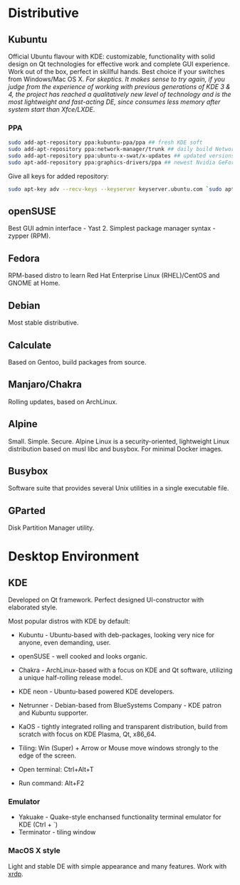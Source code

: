 # Distributive

## Kubuntu

Official Ubuntu flavour with KDE: customizable, functionality with solid design on Qt technologies for effective work and complete GUI experience.
Work out of the box, perfect in skillful hands. Best choice if your switches from Windows/Mac OS X.
*For skeptics. It makes sense to try again, if you judge from the experience of working with previous generations of KDE 3 & 4, the project has reached a qualitatively new level of technology and is the most lightweight and fast-acting DE, since consumes less memory after system start than Xfce/LXDE.*

### PPA

``` bash
sudo add-apt-repository ppa:kubuntu-ppa/ppa ## fresh KDE soft
sudo add-apt-repository ppa:network-manager/trunk ## daily build NetworkManager
sudo add-apt-repository ppa:ubuntu-x-swat/x-updates ## updated versions of X.org drivers
sudo apt-add-repository ppa:graphics-drivers/ppa ## newest Nvidia GeForce GPU proprietary drivers
```

Give all keys for added repository:

``` bash
sudo apt-key adv --recv-keys --keyserver keyserver.ubuntu.com `sudo apt-get update 2>&1 | grep -o '[0-9A-Z]\{16\}$' | xargs`
```

## openSUSE

Best GUI admin interface - Yast 2. Simplest package manager syntax - zypper (RPM).

## Fedora

RPM-based distro to learn Red Hat Enterprise Linux (RHEL)/CentOS and GNOME at Home.

## Debian

Most stable distributive.

## Calculate

Based on Gentoo, build packages from source.

## Manjaro/Chakra

Rolling updates, based on ArchLinux.

## Alpine

Small. Simple. Secure. Alpine Linux is a security-oriented, lightweight Linux distribution based on musl libc and busybox. For minimal Docker images.

## Busybox

Software suite that provides several Unix utilities in a single executable file.

## GParted

Disk Partition Manager utility.

# Desktop Environment

## KDE

Developed on Qt framework. Perfect designed UI-constructor with elaborated style.

Most popular distros with KDE by default:
* Kubuntu - Ubuntu-based with deb-packages, looking very nice for anyone, even demanding, user.
* openSUSE - well cooked and looks organic.
* Chakra - ArchLinux-based with a focus on KDE and Qt software, utilizing a unique half-rolling release model.
* KDE neon - Ubuntu-based powered KDE developers.
* Netrunner - Debian-based from BlueSystems Company - KDE patron and Kubuntu supporter.
* KaOS - tightly integrated rolling and transparent distribution, build from scratch with focus on KDE Plasma, Qt, x86\_64.

* Tiling: Win (Super) + Arrow or Mouse move windows strongly to the edge of the screen.
* Open terminal: Ctrl+Alt+T
* Run command: Alt+F2

### Emulator

- Yakuake - Quake-style enchansed functionality terminal emulator for KDE (Ctrl + \`)
- Terminator - tiling window

### MacOS X style

Light and stable DE with simple appearance and many features. Work with [xrdp](https://github.com/neutrinolabs/xrdp).